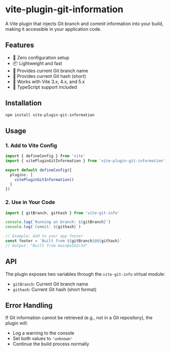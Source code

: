 # vite-plugin-git-information

A Vite plugin that injects Git branch and commit information into your build, making it accessible in your application code.

## Features

- 🔧 Zero configuration setup
- 📦 Lightweight and fast
- 🌿 Provides current Git branch name
- 📝 Provides current Git hash (short)
- 🚀 Works with Vite 3.x, 4.x, and 5.x
- 💪 TypeScript support included

## Installation

```bash
npm install vite-plugin-git-information
```

## Usage

### 1. Add to Vite Config

```typescript
import { defineConfig } from 'vite'
import { vitePluginGitInformation } from 'vite-plugin-git-information'

export default defineConfig({
  plugins: [
    vitePluginGitInformation()
  ]
})
```

### 2. Use in Your Code

```typescript
import { gitBranch, githash } from 'vite-git-info'

console.log(`Running on branch: ${gitBranch}`)
console.log(`Commit: ${githash}`)

// Example: Add to your app footer
const footer = `Built from ${gitBranch}@${githash}`
// Output: "Built from main@a1b2c3d"
```

## API

The plugin exposes two variables through the `vite-git-info` virtual module:

- `gitBranch`: Current Git branch name
- `githash`: Current Git hash (short format)

## Error Handling

If Git information cannot be retrieved (e.g., not in a Git repository), the plugin will:
- Log a warning to the console
- Set both values to `'unknown'`
- Continue the build process normally

